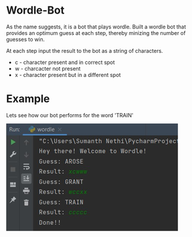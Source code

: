# Wordle-Bot
As the name suggests, it is a bot that plays wordle. Built a wordle bot that provides an optimum guess at each step, thereby minizing the number of guesses to win.  


At each step input the result to the bot as a string of characters. 
* c - character present and in correct spot
* w - charcacter not present
* x - character present but in a different spot

# Example
Lets see how our bot performs for the word 'TRAIN'  

![](wordle.jpg)
